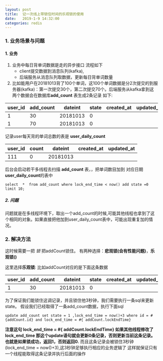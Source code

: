 ```yaml
---
layout: post
title:  记一次线上带锁住时间的乐观锁的使用
date:   2019-1-9 14:32:00
categories: redis
---
```


### 1. 业务场景与问题
#### 1. 业务
1. 业务中每日背单词数据是走的异步接口 流程如下
   * client提交数据到消息队列(kafka),
   * 后端服务从消息队列取数据，更新每日背单词数量
2. 比如能用户在20181013背了100个单词，这100个单词数据是分2次提交的到服务器(kafka)：第一次提交30个，第二次提交70个。后端服务从kafka拿到这两个数据会在数据库**add_count** 表生成2条记录 如下:
   

user_id | add_count |  dateint | state | created_at | updated_at | lock_end_time
-|-|-|-|-|-|-
1   |     30  |   20181013 |   0   
1    |    70   |  20181013  |  0

记录user每天背的单词总数的表是 **user_daily_count**

user_id | count | dateint | created_at | updated_at 
-|-|-|-|-
111 | 0 | 20181013 |

后台会启动若干多线程去扫描 **add_count** 表，，把单词数目加到 对应日期**user_daily_count**的表中

```
select  *  from add_count where lock_end_time < now() add state =0 limit 10;
```

##### 2. 问题
问题就是在多线程环境下，取出一个add_count的时候,可能其他线程也拿到了这个相同的对象。如果直接把他加到user_daily_count表中，可能出现重复加的情况。

### 2. 解决方法
这时候需要一把 *锁* 把addCount锁住。
有两种选择：**悲观锁(会有性能问题)**，**乐观锁()**

这里选择**乐观锁**:
比如addCount对应的是下面这条数据

user_id | add_count |  dateint | state | created_at | updated_at | lock_end_time
-|-|-|-|-|-|-
1   |     30  |   20181013 |   0   

为了保证我们能锁住这调记录，并且锁住他3秒钟，我们需要执行一条sql来更新state。
假设我们已经取得了一条add_count数据，执行下面sql
```
update add_count set state = 1 ,lock_end_time = now()+3 where id = #{addCount.id} and lock_end_time = #{ addCount.lockEndTime}
```
**注意这句 lock_end_time = #{ addCount.lockEndTime} 如果其他线程修改了lock_end_time 那这个update语句就会更新0条记录，否则更新当前这条记录。也就是如果锁成功，返回1，否则返回0.**
而且这条记录会被锁住3秒钟(lock_end_time = now()+3),这3秒钟足够执行相应的业务逻辑了
这样就保证只有一个线程能取得这条记录并执行后面的操作


